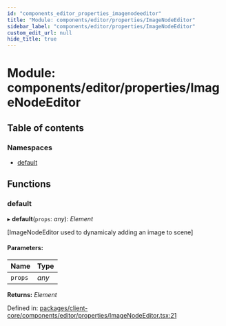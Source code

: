 ```yaml
---
id: "components_editor_properties_imagenodeeditor"
title: "Module: components/editor/properties/ImageNodeEditor"
sidebar_label: "components/editor/properties/ImageNodeEditor"
custom_edit_url: null
hide_title: true
---
```


# Module: components/editor/properties/ImageNodeEditor

## Table of contents

### Namespaces

- [default](components_editor_properties_imagenodeeditor.default.md)

## Functions

### default

▸ **default**(`props`: *any*): *Element*

[ImageNodeEditor used to dynamicaly adding an image to scene]

#### Parameters:

Name | Type |
:------ | :------ |
`props` | *any* |

**Returns:** *Element*

Defined in: [packages/client-core/components/editor/properties/ImageNodeEditor.tsx:21](https://github.com/xr3ngine/xr3ngine/blob/56376a778/packages/client-core/components/editor/properties/ImageNodeEditor.tsx#L21)
